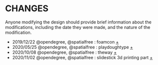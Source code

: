 # CHANGES
Anyone modifying the design should provide brief information about the modifications,
including the date they were made, and the nature of the modification.

- 2019/12/22 @opendegree, @spatialfree : foamcon <a href="https://github.com/dofdev/dofcon/blob/main/history/2019-12-22_foamcon.mp4">+</a>
- 2020/05/25 @opendegree, @spatialfree : playdoughtype <a href="https://github.com/dofdev/dofcon/blob/main/history/2020-05-25_playdoughtype.jpg">+</a>
- 2020/10/08 @opendegree, @spatialfree : theway <a href="https://github.com/dofdev/dofcon/blob/main/history/2020-10-08_theway.jpg">+</a>
- 2020/11/02 @opendegree, @spatialfree : slidestick 3d printing part <a href="https://github.com/dofdev/dofcon/blob/main/history/2020-11-02_slidestick.jpg">+</a>
